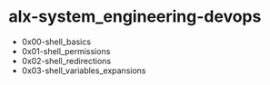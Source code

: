 # alx-system_engineering-devops
* 0x00-shell_basics
* 0x01-shell_permissions
* 0x02-shell_redirections
* 0x03-shell_variables_expansions
